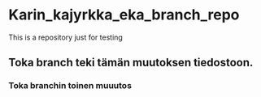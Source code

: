 # Karin_kajyrkka_eka_branch_repo
This is a repository just for testing

## Toka branch teki tämän muutoksen tiedostoon.

### Toka branchin toinen muuutos
